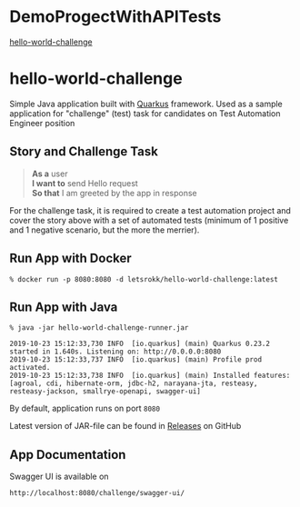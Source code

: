 # DemoProgectWithAPITests

[hello-world-challenge](https://github.com/letsrokk/hello-world-challenge)

# hello-world-challenge

Simple Java application built with [Quarkus](https://quarkus.io) framework. Used as a sample application for "challenge" (test) task for candidates on 
Test Automation Engineer position 

## Story and Challenge Task

> **As a** user  
> **I want to** send Hello request  
> **So that** I am greeted by the app in response

For the challenge task, it is required to create a test automation project and cover the story above 
with a set of automated tests (minimum of 1 positive and 1 negative scenario, but the more the merrier).

## Run App with Docker

```
% docker run -p 8080:8080 -d letsrokk/hello-world-challenge:latest
```

## Run App with Java

```
% java -jar hello-world-challenge-runner.jar 
```
```
2019-10-23 15:12:33,730 INFO  [io.quarkus] (main) Quarkus 0.23.2 started in 1.640s. Listening on: http://0.0.0.0:8080
2019-10-23 15:12:33,737 INFO  [io.quarkus] (main) Profile prod activated. 
2019-10-23 15:12:33,738 INFO  [io.quarkus] (main) Installed features: [agroal, cdi, hibernate-orm, jdbc-h2, narayana-jta, resteasy, resteasy-jackson, smallrye-openapi, swagger-ui]
```
By default, application runs on port `8080`

Latest version of JAR-file can be found in [Releases](https://github.com/letsrokk/hello-world-challenge/releases/latest) on GitHub

## App Documentation

Swagger UI is available on 
```
http://localhost:8080/challenge/swagger-ui/
```


